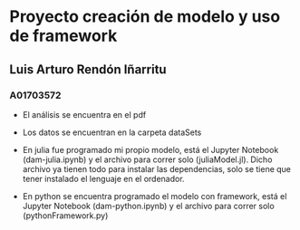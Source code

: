 # Proyecto creación de modelo y uso de framework
## Luis Arturo Rendón Iñarritu
### A01703572

- El análisis se encuentra en el pdf

- Los datos se encuentran en la carpeta dataSets

- En julia fue programado mi propio modelo, está el Jupyter Notebook (dam-julia.ipynb) y el archivo para correr solo (juliaModel.jl). Dicho archivo ya tienen todo para instalar las dependencias, solo se tiene que tener instalado el lenguaje en el ordenador.

- En python se encuentra programado el modelo con framework, está el Jupyter Notebook (dam-python.ipynb) y el archivo para correr solo (pythonFramework.py)